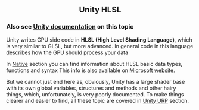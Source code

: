 <h2 align="center">Unity HLSL</h2>

### Also see [Unity documentation](https://docs.unity3d.com/6000.0/Documentation/Manual/writing-shader-writing-shader-programs-hlsl.html) on this topic  

Unity writes GPU side code in **HLSL (High Level Shading Language)**, which is very similar to GLSL, but more advanced. In general code in this language describes how the GPU should process your data

In [Native](./Native/About.md) section you can find information about HLSL basic data types, functions and syntax
This info is also available on [Microsoft website](https://learn.microsoft.com/en-us/windows/win32/direct3dhlsl/dx-graphics-hlsl-reference).

But we cannot just end here as, obviously, Unity has a large shader base with its own global variables, structures and methods and other hairy things, which, unfortunately, is very poorly documented. To make things clearer and easier to find, all these topic are covered in [Unity URP](./Unity/About.md) section.